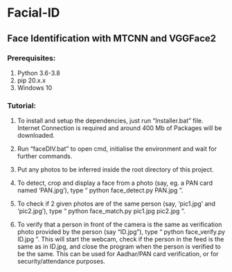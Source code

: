 # Facial-ID

## Face Identification with MTCNN and VGGFace2

### Prerequisites: 
1.  Python 3.6-3.8
2.  pip 20.x.x
3.  Windows 10

### Tutorial:
1.  To install and setup the dependencies, just run “Installer.bat” file. Internet Connection is required and around 400 Mb of Packages will be downloaded. 


2.  Run “faceDIV.bat” to open cmd, initialise the environment and wait for further commands. 


3.  Put any photos to be inferred inside the root directory of this project. 


4.  To detect, crop and display a face from a photo (say, eg. a PAN card named ‘PAN.jpg’), 
type “ python face_detect.py PAN.jpg ”.


5.  To check if 2 given photos are of the same person (say, ‘pic1.jpg’ and ‘pic2.jpg’), 
type “ python face_match.py pic1.jpg pic2.jpg ”.


6.  To verify that a person in front of the camera is the same as verification photo provided by the person (say “ID.jpg”), 
type “ python face_verify.py ID.jpg ”.
This will start the webcam, check if the person in the feed is the same as in ID.jpg, and close the program when the person is verified to be the same. This can be used for Aadhar/PAN card verification, or for security/attendance purposes.
